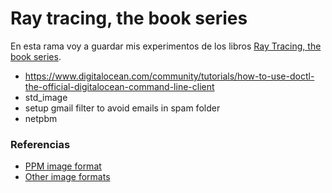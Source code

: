 # Ray tracing, the book series

En esta rama voy a guardar mis experimentos de los libros [Ray Tracing, the book series](https://raytracing.github.io/).

- https://www.digitalocean.com/community/tutorials/how-to-use-doctl-the-official-digitalocean-command-line-client
- std_image
- setup gmail filter to avoid emails in spam folder
- netpbm

### Referencias

- [PPM image format](https://en.wikipedia.org/wiki/Netpbm)
- [Other image formats](https://github.com/nothings/stb)